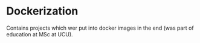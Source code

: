 # Dockerization
Contains projects which wer put into docker images in the end (was part of education at MSc at UCU).
